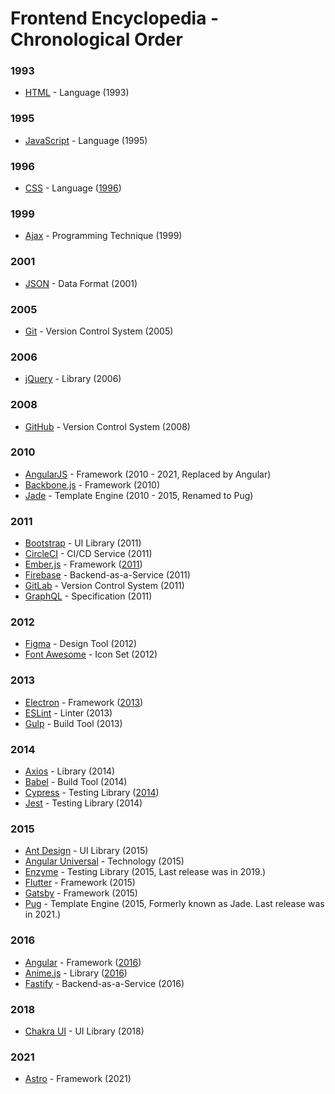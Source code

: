 # Frontend Encyclopedia - Chronological Order

### 1993
- [HTML](https://en.wikipedia.org/wiki/HTML) - Language (1993)

### 1995
- [JavaScript](https://en.wikipedia.org/wiki/JavaScript) - Language (1995)

### 1996
- [CSS](https://en.wikipedia.org/wiki/Cascading_Style_Sheets) - Language ([1996](https://en.wikipedia.org/wiki/CSS))

### 1999
- [Ajax](https://en.wikipedia.org/wiki/Ajax_(programming)) - Programming Technique (1999)

### 2001
- [JSON](https://en.wikipedia.org/wiki/JSON) - Data Format (2001)

### 2005
- [Git](https://git-scm.com) - Version Control System (2005)

### 2006
- [jQuery](https://jquery.com) - Library (2006)

### 2008
- [GitHub](https://github.com) - Version Control System (2008)

### 2010
- [AngularJS](https://angularjs.org) - Framework (2010 - 2021, Replaced by Angular)
- [Backbone.js](https://backbonejs.org) - Framework (2010)
- [Jade](https://pugjs.org/api/getting-started.html) - Template Engine (2010 - 2015, Renamed to Pug)

### 2011
- [Bootstrap](https://getbootstrap.com) - UI Library (2011)
- [CircleCI](https://circleci.com) - CI/CD Service (2011)
- [Ember.js](https://emberjs.com) - Framework ([2011](https://g.co/kgs/b5E63S))
- [Firebase](https://firebase.google.com) - Backend-as-a-Service (2011)
- [GitLab](https://docs.gitlab.com) - Version Control System (2011)
- [GraphQL](https://graphql.org) - Specification (2011)

### 2012
- [Figma](https://www.figma.com) - Design Tool (2012)
- [Font Awesome](https://fontawesome.com) - Icon Set (2012)

### 2013
- [Electron](https://www.electronjs.org) - Framework ([2013](https://en.wikipedia.org/wiki/Electron_(software_framework)))
- [ESLint](https://eslint.org) - Linter (2013)
- [Gulp](https://gulpjs.com) - Build Tool (2013)

### 2014
- [Axios](https://axios-http.com) - Library (2014)
- [Babel](https://babeljs.io) - Build Tool (2014)
- [Cypress](https://www.cypress.io) - Testing Library ([2014](https://www.cypress.io/blog/2017/10/10/cypress-is-now-public-beta/))
- [Jest](https://jestjs.io) - Testing Library (2014)

### 2015
- [Ant Design](https://ant.design) - UI Library (2015)
- [Angular Universal](https://angular.io/guide/universal) - Technology (2015)
- [Enzyme](https://enzymejs.github.io/enzyme/) - Testing Library (2015, Last release was in 2019.)
- [Flutter](https://flutter.dev) - Framework (2015)
- [Gatsby](https://www.gatsbyjs.com) - Framework (2015)
- [Pug](https://pugjs.org/api/getting-started.html) - Template Engine (2015, Formerly known as Jade. Last release was in 2021.)

### 2016
- [Angular](https://angular.io) - Framework ([2016](https://en.wikipedia.org/wiki/Ajax_(programming)))
- [Anime.js](https://animejs.com) - Library ([2016](https://github.com/juliangarnier/anime/releases?page=2))
- [Fastify](https://fastify.dev) - Backend-as-a-Service (2016)

### 2018
- [Chakra UI](https://chakra-ui.com) - UI Library (2018)

### 2021
- [Astro](https://astro.build/) - Framework (2021)

